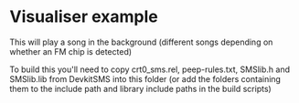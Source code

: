 # Visualiser example
This will play a song in the background (different songs depending on whether an FM chip is detected)

To build this you'll need to copy crt0_sms.rel, peep-rules.txt, SMSlib.h and SMSlib.lib from DevkitSMS into this folder (or add the folders containing them to the include path and library include paths in the build scripts)